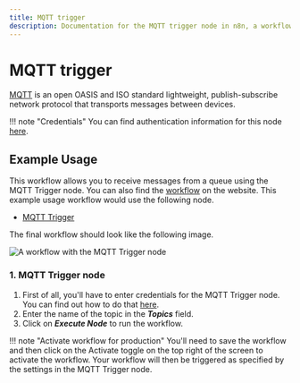 ```yaml
---
title: MQTT trigger
description: Documentation for the MQTT trigger node in n8n, a workflow automation platform. Includes details of operations and configuration, and links to examples and credentials information.
---
```


# MQTT trigger

[MQTT](https://mqtt.org) is an open OASIS and ISO standard lightweight, publish-subscribe network protocol that transports messages between devices.

!!! note "Credentials"
    You can find authentication information for this node [here](/integrations/builtin/credentials/mqtt/).



## Example Usage

This workflow allows you to receive messages from a queue using the MQTT Trigger node. You can also find the [workflow](https://n8n.io/workflows/657) on the website. This example usage workflow would use the following node.

- [MQTT Trigger]()

The final workflow should look like the following image.

![A workflow with the MQTT Trigger node](/_images/integrations/builtin/trigger-nodes/mqtttrigger/workflow.png)


### 1. MQTT Trigger node

1. First of all, you'll have to enter credentials for the MQTT Trigger node. You can find out how to do that [here](/integrations/builtin/credentials/mqtt/).
2. Enter the name of the topic in the ***Topics*** field.
3. Click on ***Execute Node*** to run the workflow.

!!! note "Activate workflow for production"
    You'll need to save the workflow and then click on the Activate toggle on the top right of the screen to activate the workflow. Your workflow will then be triggered as specified by the settings in the MQTT Trigger node.



